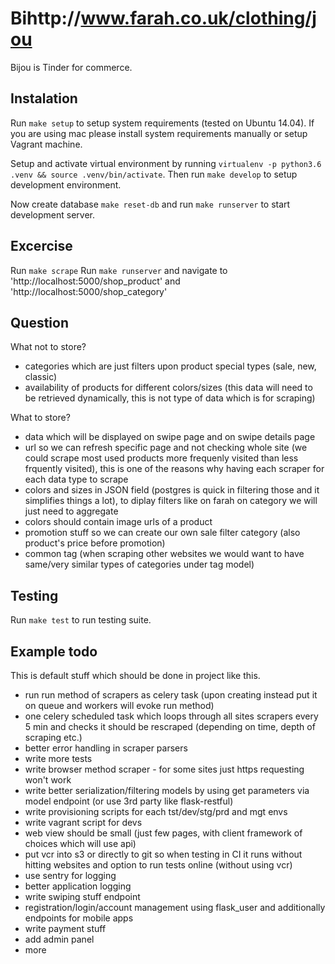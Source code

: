 # Bihttp://www.farah.co.uk/clothing/jou

Bijou is Tinder for commerce.

## Instalation

Run `make setup` to setup system requirements (tested on Ubuntu 14.04). If you are using mac please install system
requirements manually or setup Vagrant machine.

Setup and activate virtual environment by running `virtualenv -p python3.6 .venv && source .venv/bin/activate`. Then
run `make develop` to setup development environment.

Now create database `make reset-db` and run `make runserver` to start development server.

## Excercise

Run `make scrape`
Run `make runserver` and navigate to 'http://localhost:5000/shop_product' and 'http://localhost:5000/shop_category'


## Question

What not to store?
- categories which are just filters upon product special types (sale, new, classic)
- availability of products for different colors/sizes (this data will need to be retrieved dynamically, this is not
    type of data which is for scraping)

What to store?
- data which will be displayed on swipe page and on swipe details page
- url so we can refresh specific page and not checking whole site (we could scrape most used products more frequenly
    visited than less frquently visited), this is one of the reasons why having each scraper for each data type to
    scrape
- colors and sizes in JSON field (postgres is quick in filtering those and it simplifies things a lot), to diplay
    filters like on farah on category we will just need to aggregate
- colors should contain image urls of a product
- promotion stuff so we can create our own sale filter category (also product's price before promotion)
- common tag (when scraping other websites we would want to have same/very similar types of categories under tag model)

## Testing

Run `make test` to run testing suite.

## Example todo

This is default stuff which should be done in project like this.

- run run method of scrapers as celery task (upon creating instead put it on queue and workers will evoke run method)
- one celery scheduled task which loops through all sites scrapers every 5 min and checks it should be rescraped
    (depending on time, depth of scraping etc.)
- better error handling in scraper parsers
- write more tests
- write browser method scraper - for some sites just https requesting won't work
- write better serialization/filtering models by using get parameters via model endpoint (or use 3rd party like
    flask-restful)
- write provisioning scripts for each tst/dev/stg/prd and mgt envs
- write vagrant script for devs
- web view should be small (just few pages, with client framework of choices which will use api)
- put vcr into s3 or directly to git so when testing in CI it runs without hitting websites and option to run tests
    online (without using vcr)
- use sentry for logging
- better application logging
- write swiping stuff endpoint
- registration/login/account management using flask_user and additionally endpoints for mobile apps
- write payment stuff
- add admin panel
- more
